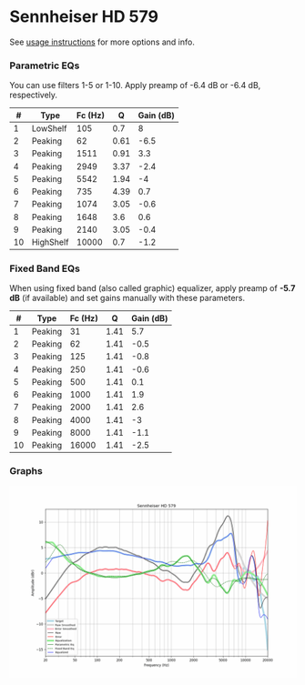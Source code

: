 # Sennheiser HD 579
See [usage instructions](https://github.com/jaakkopasanen/AutoEq#usage) for more options and info.

### Parametric EQs
You can use filters 1-5 or 1-10. Apply preamp of -6.4 dB or -6.4 dB, respectively.

|   # | Type      |   Fc (Hz) |    Q |   Gain (dB) |
|-----|-----------|-----------|------|-------------|
|   1 | LowShelf  |       105 | 0.7  |         8   |
|   2 | Peaking   |        62 | 0.61 |        -6.5 |
|   3 | Peaking   |      1511 | 0.91 |         3.3 |
|   4 | Peaking   |      2949 | 3.37 |        -2.4 |
|   5 | Peaking   |      5542 | 1.94 |        -4   |
|   6 | Peaking   |       735 | 4.39 |         0.7 |
|   7 | Peaking   |      1074 | 3.05 |        -0.6 |
|   8 | Peaking   |      1648 | 3.6  |         0.6 |
|   9 | Peaking   |      2140 | 3.05 |        -0.4 |
|  10 | HighShelf |     10000 | 0.7  |        -1.2 |

### Fixed Band EQs
When using fixed band (also called graphic) equalizer, apply preamp of **-5.7 dB** (if available) and set gains manually with these parameters.

|   # | Type    |   Fc (Hz) |    Q |   Gain (dB) |
|-----|---------|-----------|------|-------------|
|   1 | Peaking |        31 | 1.41 |         5.7 |
|   2 | Peaking |        62 | 1.41 |        -0.5 |
|   3 | Peaking |       125 | 1.41 |        -0.8 |
|   4 | Peaking |       250 | 1.41 |        -0.6 |
|   5 | Peaking |       500 | 1.41 |         0.1 |
|   6 | Peaking |      1000 | 1.41 |         1.9 |
|   7 | Peaking |      2000 | 1.41 |         2.6 |
|   8 | Peaking |      4000 | 1.41 |        -3   |
|   9 | Peaking |      8000 | 1.41 |        -1.1 |
|  10 | Peaking |     16000 | 1.41 |        -2.5 |

### Graphs
![](./Sennheiser%20HD%20579.png)
